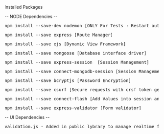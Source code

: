 Installed Packages

-- NODE Dependencies --
<pre>npm install --save-dev nodemon [ONLY For Tests : Restart automatically server if we are in dev environment]</pre>
<pre>npm install --save express [Route Manager]</pre>
<pre>npm install --save ejs [Dynamic View Framework]</pre>
<pre>npm install --save mongoose [Database interface driver]</pre>
<pre>npm install --save express-session  [Session Management]</pre>
<pre>npm install --save connect-mongodb-session [Session Management with MongoDb session storage]</pre>
<pre>npm install --save bcryptjs [Password Encryption]</pre>
<pre>npm install --save csurf [Secure requests with crsf token generation]</pre>
<pre>npm install --save connect-flash [Add Values into session and remove it after pull it]</pre>
<pre>npm install --save express-validator [Form validator]</pre>


-- UI Dependencies --

<pre>validation.js - Added in public lybrary to manage realtime form validations</pre>